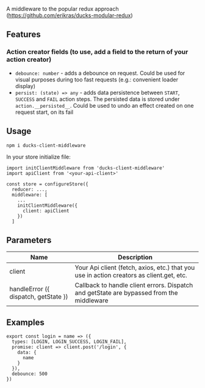 A middleware to the popular redux approach (https://github.com/erikras/ducks-modular-redux)

## Features

### Action creator fields (to use, add a field to the return of your action creator)

- `debounce: number` - adds a debounce on request. Could be used for visual purposes during too fast requests (e.g.: convenient loader display)
- `persist: (state) => any` - adds data persistence between `START`, `SUCCESS` and `FAIL` action steps. The persisted data is stored under `action.__persisted__`. Could be used to undo an effect created on one request start, on its fail

## Usage

`npm i ducks-client-middleware`

In your store initialize file:

```
import initClientMiddleware from 'ducks-client-middleware'
import apiClient from '<your-api-client>'

const store = configureStore({
  reducer: ...,
  middleware: [
    ...
    initClientMiddleware({
      client: apiClient
    })
  ]
```

## Parameters

| Name                                 | Description                                                                              |
| ------------------------------------ | ---------------------------------------------------------------------------------------- |
| client                               | Your Api client (fetch, axios, etc.) that you use in action creators as client.get, etc. |
| handleError ({ dispatch, getState }) | Callback to handle client errors. Dispatch and getState are bypassed from the middleware |  |

## Examples

```
export const login = name => ({
  types: [LOGIN, LOGIN_SUCCESS, LOGIN_FAIL],
  promise: client => client.post('/login', {
    data: {
      name
    }
  }),
  debounce: 500
})
```
